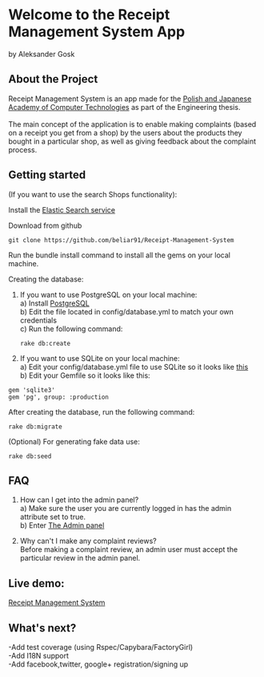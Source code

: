 # Welcome to the Receipt Management System App<br />
by Aleksander Gosk

## About the Project

Receipt Management System is an app made for the <a href="http://www.pja.edu.pl/">Polish and Japanese Academy of Computer Technologies</a> as part of the Engineering thesis.<br />
<br />The main concept of the application is to enable making complaints (based on a receipt you get from a shop) by the users about the products they bought in a particular shop, as well as giving feedback about the complaint process.

## Getting started

(If you want to use the search Shops functionality):

Install the <a href="https://www.elastic.co/guide/en/elasticsearch/reference/current/setup.html">Elastic Search service</a>

Download from github

```console
git clone https://github.com/beliar91/Receipt-Management-System
```
Run the bundle install command to install all the gems on your local machine.

Creating the database:

1. If you want to use PostgreSQL on your local machine:<br />
a) Install <a href="https://gorails.com/setup/ubuntu/15.10#postgresql">PostgreSQL</a><br />
b) Edit the file located in config/database.yml to match your own credentials<br />
c) Run the following command:<br />

    ```console
    rake db:create
    ```

2. If you want to use SQLite on your local machine:<br />
a) Edit your config/database.yml file to use SQLite so it looks like <a href="https://gist.github.com/danopia/940155">this</a><br />
b) Edit your Gemfile so it looks like this:<br />
```console
gem 'sqlite3'
gem 'pg', group: :production
```

After creating the database, run the following command:

```console
rake db:migrate
```

(Optional) For generating fake data use:

```console
rake db:seed
```

## FAQ

1. How can I get into the admin panel?<br />
a) Make sure the user you are currently logged in has the admin attribute set to true.<br />
b) Enter <a href="http://localhost:3000/admin">The Admin panel</a><br />

2. Why can't I make any complaint reviews?<br />
Before making a complaint review, an admin user must accept the particular review in the admin panel.


## Live demo:

<a href="http://receipt-managing-system.herokuapp.com/">Receipt Management System</a>

## What's next?

-Add test coverage (using Rspec/Capybara/FactoryGirl)<br />
-Add I18N support<br />
-Add facebook,twitter, google+ registration/signing up<br />